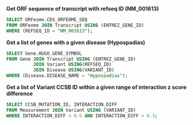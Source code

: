 
__Get ORF sequence of transcript with refseq ID (NM_001613)__

```sql
SELECT ORFeome.CDS_ORFEOME_SEQ
FROM ORFeome JOIN Transcript USING (ENTREZ_GENE_ID)
WHERE (REFSEQ_ID = "NM_001613");
```


__Get a list of genes with a given disease (Hypospadias)__

```sql
SELECT Gene.HUGO_GENE_SYMBOL
FROM Gene JOIN Transcript USING (ENTREZ_GENE_ID)
          JOIN Variant USING(REFSEQ_ID)
          JOIN Disease USING(VARIANT_ID)
WHERE (Disease.DISEASE_NAME = "Hypospadias");
```

__Get a list of Variant CCSB ID within a given range of interaction z score difference__

```sql
SELECT CCSB_MUTATION_ID, INTERACTION_DIFF
FROM Measurement JOIN Variant USING (VARIANT_ID)
WHERE INTERACTION_DIFF < 0.5 AND INTERACTION_DIFF > 0.3;
```
